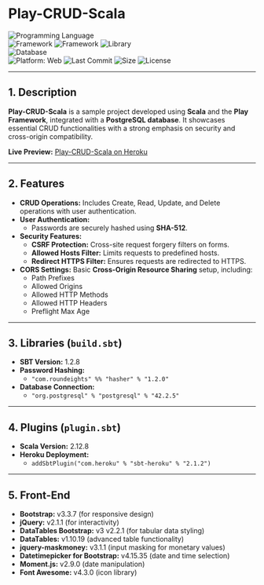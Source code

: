 
# Play-CRUD-Scala  

![Programming Language](https://img.shields.io/badge/Scala-red?style=flat&logo=scala&logoColor=white)  
![Framework](https://img.shields.io/badge/Play!%20Framework-green?style=flat&logo=play&logoColor=white) ![Framework](https://img.shields.io/badge/Bootstrap-purple?style=flat&logo=bootstrap&logoColor=white) ![Library](https://img.shields.io/badge/jQuery-blue?style=flat&logo=jquery&logoColor=white)  
![Database](https://img.shields.io/badge/PostgreSQL-darkblue?logo=postgresql&logoColor=white)  
![Platform: Web](https://img.shields.io/badge/Platform-Web-blue?logo=google-chrome)
![Last Commit](https://img.shields.io/github/last-commit/ander1code/play-crud-scala?color=yellow&logo=github) ![Size](https://img.shields.io/github/repo-size/ander1code/play-crud-scala?color=blue&logo=files) ![License](https://img.shields.io/github/license/ander1code/play-crud-scala?color=black&logo=open-source-initiative)

---

## 1. Description
**Play-CRUD-Scala** is a sample project developed using **Scala** and the **Play Framework**, integrated with a **PostgreSQL database**. It showcases essential CRUD functionalities with a strong emphasis on security and cross-origin compatibility.

**Live Preview:** [Play-CRUD-Scala on Heroku](https://play-crud-scala.herokuapp.com/)

---

## 2. Features
- **CRUD Operations:** Includes Create, Read, Update, and Delete operations with user authentication.
- **User Authentication:**
  - Passwords are securely hashed using **SHA-512**.
- **Security Features:**
  - **CSRF Protection:** Cross-site request forgery filters on forms.
  - **Allowed Hosts Filter:** Limits requests to predefined hosts.
  - **Redirect HTTPS Filter:** Ensures requests are redirected to HTTPS.
- **CORS Settings:** Basic **Cross-Origin Resource Sharing** setup, including:
  - Path Prefixes
  - Allowed Origins
  - Allowed HTTP Methods
  - Allowed HTTP Headers
  - Preflight Max Age

---

## 3. Libraries (`build.sbt`)
- **SBT Version:** 1.2.8
- **Password Hashing:** 
  - `"com.roundeights" %% "hasher" % "1.2.0"`
- **Database Connection:** 
  - `"org.postgresql" % "postgresql" % "42.2.5"`

---

## 4. Plugins (`plugin.sbt`)
- **Scala Version:** 2.12.8
- **Heroku Deployment:** 
  - `addSbtPlugin("com.heroku" % "sbt-heroku" % "2.1.2")`

---

## 5. Front-End
- **Bootstrap:** v3.3.7 (for responsive design)
- **jQuery:** v2.1.1 (for interactivity)
- **DataTables Bootstrap:** v3 v2.2.1 (for tabular data styling)
- **DataTables:** v1.10.19 (advanced table functionality)
- **jquery-maskmoney:** v3.1.1 (input masking for monetary values)
- **Datetimepicker for Bootstrap:** v4.15.35 (date and time selection)
- **Moment.js:** v2.9.0 (date manipulation)
- **Font Awesome:** v4.3.0 (icon library)